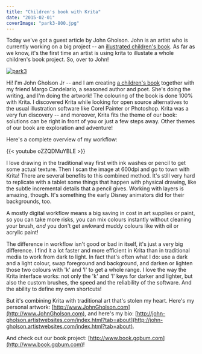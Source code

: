 ```yaml
---
title: "Children's book with Krita"
date: "2015-02-01"
coverImage: "park3-800.jpg"
---
```


Today we've got a guest article by John Gholson. John is an artist who is currently working on a big project -- an [illustrated children's book](http://www.book.gqbum.com). As far as we know, it's the first time an artist is using krita to illustate a whole children's book project. So, over to John!

[![park3](../images/park3-800.jpg)](https://krita.org/wp-content/uploads/2015/02/park3.jpg)

Hi! I'm John Gholson Jr -- and I am creating [a children's book](http://www.book.gqbum.com) together with my friend Margo Candelario, a seasoned author and poet. She's doing the writing, and I'm doing the artwork! The colouring of the book is done 100% with Krita. I discovered Krita while looking for open source alternatives to the usual illustration software like Corel Painter or Photoshop. Krita was a very fun discovery -- and moreover, Krita fits the theme of our book: solutions can be right in front of you or just a few steps away. Other themes of our book are exploration and adventure!

Here's a complete overview of my workflow:

{{< youtube oZZQDMuYBLE >}}

I love drawing in the traditional way first with ink washes or pencil to get some actual texture. Then I scan the image at 600dpi and go to town with Krita! There are several benefits to this combined method. It's still very hard to replicate with a tablet some things that happen with physical drawing, like the subtle incremental details that a pencil gives. Working with layers is amazing, though. It's something the early Disney animators did for their backgrounds, too.

A mostly digital workflow means a big saving in cost in art supplies or paint, so you can take more risks, you can mix colours instantly without cleaning your brush, _and_ you don't get awkward muddy colours like with oil or acrylic paint!

The difference in workflow isn't good or bad in itself, it's just a very big difference. I find it a lot faster and more efficient in Krita than in traditional media to work from dark to light. In fact that's often what I do: use a dark and a light colour, swap foreground and background, and darken or lighten those two colours with 'k' and 'l' to get a whole range. I love the way the Krita interface works: not only the 'k' and 'l' keys for darker and lighter, but also the custom brushes, the speed and the reliability of the software. And the ability to define my own shortcuts!

But it's combining Krita with traditional art that's stolen my heart. Here's my personal artwork: [http://www.JohnGholson.com](http://www.JohnGholson.com), and here's my bio: [http://john-gholson.artistwebsites.com/index.html?tab=about](http://john-gholson.artistwebsites.com/index.html?tab=about).

And check out our book project: [http://www.book.gqbum.com](http://www.book.gqbum.com)!
